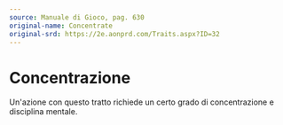 ```yaml
---
source: Manuale di Gioco, pag. 630
original-name: Concentrate
original-srd: https://2e.aonprd.com/Traits.aspx?ID=32
---
```


# Concentrazione

Un'azione con questo tratto richiede un certo grado di concentrazione e
disciplina mentale.
